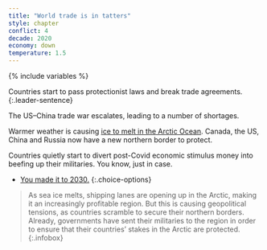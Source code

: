 ```yaml
---
title: "World trade is in tatters"
style: chapter
conflict: 4
decade: 2020
economy: down
temperature: 1.5
---
```


{% include variables %}

Countries start to pass protectionist laws and break trade agreements. 
{:.leader-sentence}

The US–China trade war escalates, leading to a number of shortages.

Warmer weather is causing [ice to melt in the Arctic Ocean](#infobox). Canada, the US, China and Russia now have a new northern border to protect.

Countries quietly start to divert post-Covid economic stimulus money into beefing up their militaries. You know, just in case.

- [You made it to 2030.](part-page_2030-climate-wars.html)
{:.choice-options}

> As sea ice melts, shipping lanes are opening up in the Arctic, making it an increasingly profitable region. But this is causing geopolitical tensions, as countries scramble to secure their northern borders. Already, governments have sent their militaries to the region in order to ensure that their countries’ stakes in the Arctic are protected.
{:.infobox}
